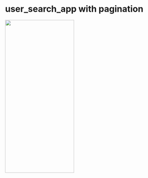 # user_search_app with pagination

<img src="https://github.com/musakhamidullin/users_search_app/assets/94803483/fc58ea58-0ddb-4535-a623-344717b3ccf1" width="225" height="500"/>

